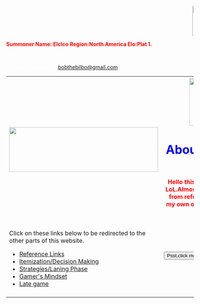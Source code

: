 <DOCTYPE html>
<html>
<Head>
<style>
div {
    border: 1px solid black;
    background-color: lightblue;
    padding-top: 50px;
    padding-right: 30px;
    padding-bottom: 50px;
    padding-left: 100px;
}
</style>

</Head>

<title>LoL Coaching</title>


<body background="http://5pots.com/img/upload/SR%20Wallpaper.jpg">

<!-- SCM Music Player http://scmplayer.net -->
<script type="text/javascript" src="http://scmplayer.net/script.js" 
data-config="{'skin':'skins/black/skin.css','volume':50,'autoplay':false,'shuffle':false,'repeat':1,'placement':'top','showplaylist':false,'playlist':[{'title':'Hellberg,The Girl','url':'https://www.youtube.com/watch?v=FtveSk1N7Uo'},{'title':'Illenium Spirals','url':'https://www.youtube.com/watch?v=28kdYNZjS-A&t=168s'},{'title':'Where we are (Ti Mo Bootleg mix)','url':'https://www.youtube.com/watch?v=XvplQnojW-I'},{'title':'Sniper','url':'https://www.youtube.com/watch?v=5mTsrfkJaLw'},{'title':'Samurai','url':'https://www.youtube.com/watch?v=q1RYnkstHBY'},{'title':'Monody (Last Heroes x Mynerva Remix)','url':'https://www.youtube.com/watch?v=EYTuq4K49BI'},{'title':'Remember','url':'https://www.youtube.com/watch?v=pP0kPAbTIys'}]}" ></script>
<!-- SCM Music Player script end -->


<marquee behavior="scroll" direction="left"><img src="https://scontent-sea1-1.xx.fbcdn.net/v/t1.0-9/15873532_1635479153424218_2877884122929684993_n.jpg?oh=ec7eba5e576a371353a853c88d87d363&oe=58EB7B1D" width="120" height="80" alt="Natural" /></marquee>
<br>
<p style="color:red;"><b>Summoner Name: EIcIco
  Region:North America
  Elo:Plat 1.</b></p>

<table style="width:100%">
  <tr>
  <td><img src="http://s.lolstatic.com/site/ekko-comic/f4c70d670bccb225431148424fc4900fc49da818/issue/01/pages/en_US/12/12_1.jpg" width="400" height="120"></td>
    <th><img src="http://i.imgur.com/4eSpH89.gif" width="300" height="128"><h1 style="color:blue;">About me and this website:</h1>
<br>
<p style="color:red;">Hello this is a non-benefitial website for coaching on LoL.Almost all information is from me(with a bit of help
from references of course),however,it is biased with my own opinions and views of the game so not all of it will help 
you.</p>
</th> 
  
  <tr>
  <td><p>Click on these links below to be redirected to the other parts of this website.</p><nav>
  <ul>
    <li><a href="https://melvin-tran-cs.github.io/Reference-Links/">Reference Links</a></li>
    <li><a href="https://melvin-tran-cs.github.io/Itemization/">Itemization/Decision Making</a></li>
    <li><a href="Strategies and Laning Phase.html">Strategies/Laning Phase</a></li>
    <li><a href="Gamer's Mindset.html">Gamer's Mindset</a></li>
    <li><a href="Late Game.html">Late game</a></li>
  </ul>
  </nav></td>
    <td><FORM METHOD="link" 
ACTION="URL HERE">
<INPUT TYPE="submit"
VALUE="Psst,click me to get some music to listen to while you look through here"></FORM></td> 
    <td></td>
  </tr>
  <tr>
    <td></td>
    <td></td> 
    <td></td>
  </tr>
  
 
  <footer>
  <p style="color:white;">Posted by: Melvin Tran</p>
  <p style="color:white;">Contact information: <a href="bobthebilbo@gmail.com">
   bobthebilbo@gmail.com</a>.</p>
</footer>
  

